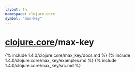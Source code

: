 ```yaml
---
layout: fn
namespace: clojure.core
symbol: "max-key"
---
```


# [clojure.core](../)/max-key

{% include 1.4.0/clojure.core/max_key/docs.md %}
{% include 1.4.0/clojure.core/max_key/examples.md %}
{% include 1.4.0/clojure.core/max_key/src.md %}


